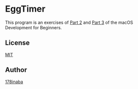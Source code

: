 # EggTimer

This program is an exercises of
[Part 2](https://www.raywenderlich.com/151746/macos-development-beginners-part-2) and
[Part 3](https://www.raywenderlich.com/151748/macos-development-beginners-part-3)
of the macOS Development for Beginners.

## License

[MIT](LICENSE)

## Author

[178inaba](https://github.com/178inaba)
